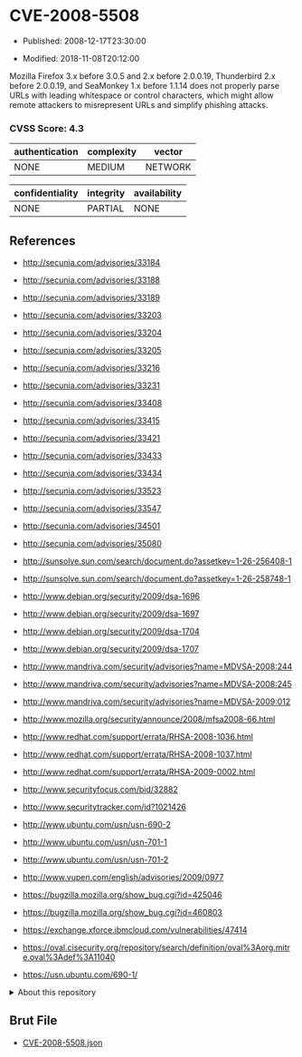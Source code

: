 # CVE-2008-5508

- Published: 2008-12-17T23:30:00

- Modified: 2018-11-08T20:12:00

Mozilla Firefox 3.x before 3.0.5 and 2.x before 2.0.0.19, Thunderbird 2.x before 2.0.0.19, and SeaMonkey 1.x before 1.1.14 does not properly parse URLs with leading whitespace or control characters, which might allow remote attackers to misrepresent URLs and simplify phishing attacks.

### CVSS Score: **4.3**

| authentication | complexity | vector |
| --- | --- | --- |
| NONE | MEDIUM | NETWORK |

| confidentiality | integrity | availability |
| --- | --- | --- |
| NONE | PARTIAL | NONE |

## References

* http://secunia.com/advisories/33184

* http://secunia.com/advisories/33188

* http://secunia.com/advisories/33189

* http://secunia.com/advisories/33203

* http://secunia.com/advisories/33204

* http://secunia.com/advisories/33205

* http://secunia.com/advisories/33216

* http://secunia.com/advisories/33231

* http://secunia.com/advisories/33408

* http://secunia.com/advisories/33415

* http://secunia.com/advisories/33421

* http://secunia.com/advisories/33433

* http://secunia.com/advisories/33434

* http://secunia.com/advisories/33523

* http://secunia.com/advisories/33547

* http://secunia.com/advisories/34501

* http://secunia.com/advisories/35080

* http://sunsolve.sun.com/search/document.do?assetkey=1-26-256408-1

* http://sunsolve.sun.com/search/document.do?assetkey=1-26-258748-1

* http://www.debian.org/security/2009/dsa-1696

* http://www.debian.org/security/2009/dsa-1697

* http://www.debian.org/security/2009/dsa-1704

* http://www.debian.org/security/2009/dsa-1707

* http://www.mandriva.com/security/advisories?name=MDVSA-2008:244

* http://www.mandriva.com/security/advisories?name=MDVSA-2008:245

* http://www.mandriva.com/security/advisories?name=MDVSA-2009:012

* http://www.mozilla.org/security/announce/2008/mfsa2008-66.html

* http://www.redhat.com/support/errata/RHSA-2008-1036.html

* http://www.redhat.com/support/errata/RHSA-2008-1037.html

* http://www.redhat.com/support/errata/RHSA-2009-0002.html

* http://www.securityfocus.com/bid/32882

* http://www.securitytracker.com/id?1021426

* http://www.ubuntu.com/usn/usn-690-2

* http://www.ubuntu.com/usn/usn-701-1

* http://www.ubuntu.com/usn/usn-701-2

* http://www.vupen.com/english/advisories/2009/0977

* https://bugzilla.mozilla.org/show_bug.cgi?id=425046

* https://bugzilla.mozilla.org/show_bug.cgi?id=460803

* https://exchange.xforce.ibmcloud.com/vulnerabilities/47414

* https://oval.cisecurity.org/repository/search/definition/oval%3Aorg.mitre.oval%3Adef%3A11040

* https://usn.ubuntu.com/690-1/

<details>
<summary>About this repository</summary> 

  This repository is part of the project [Live Hack CVE](https://github.com/Live-Hack-CVE). Main website can be found [www.live-hack.org](https://www.live-hack.org) 
  
  Made by [Sn0wAlice](https://github.com/Sn0wAlice) for the people that care about security and need to have a feed of the latest CVEs. Hope you enjoy it, don't forget to star the repo and follow me on [Twitter](https://twitter.com/Sn0wAlice) and [Github](https://github.com/Sn0wAlice). And that is my [personnal website](https://www.alice-snow.me/)

  - [Home Page](https://github.com/Live-Hack-CVE)
  - [Framework](https://github.com/Live-Hack-CVE/cve-framework)
  - [CVE database](https://github.com/Live-Hack-CVE/full_database)
  - [Changelog](https://github.com/Live-Hack-CVE/Changelog)
</details>

## Brut File

* [CVE-2008-5508.json](https://raw.githubusercontent.com/Live-Hack-CVE/full_database/main/cves/2008/CVE-2008-5508.json)


